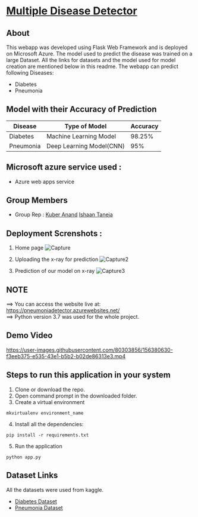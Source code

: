 # [Multiple Disease Detector](https://pneumoniadetector.azurewebsites.net)

## About

This webapp was developed using Flask Web Framework and is deployed on Microsoft Azure. The model used to predict the disease was trained on a large Dataset. All the links for datasets and the model used for model creation are mentioned below in this readme. The webapp can predict following Diseases:

- Diabetes
- Pneumonia

## Model with their Accuracy of Prediction

| Disease        | Type of Model            | Accuracy |
| -------------- | ------------------------ | -------- |
| Diabetes       | Machine Learning Model   | 98.25%   |
| Pneumonia      | Deep Learning Model(CNN) | 95%      |


## Microsoft azure service used :

- Azure web apps service


## Group Members
- Group Rep : 
  [Kuber Anand](https://github.com/KuberAnand)
  [Ishaan Taneja](https://github.com/ishaan089)


## Deployment Screnshots :

1. Home page
![Capture](https://user-images.githubusercontent.com/80303856/155894623-24371b54-0a62-452f-8867-8efa11732394.PNG)

2. Uploading the x-ray for prediction
![Capture2](https://user-images.githubusercontent.com/80303856/155896486-427de6fa-755a-45e3-a58d-481e8ab6b996.PNG)

3. Prediction of our model on x-ray
![Capture3](https://user-images.githubusercontent.com/80303856/155896511-2ce59279-9694-472e-9e2e-91b1a9fc25ba.PNG)

## NOTE

==> You can access the website live at: https://pneumoniadetector.azurewebsites.net/ <br>
==> Python version 3.7 was used for the whole project.<br>

## Demo Video


https://user-images.githubusercontent.com/80303856/156380630-f3eeb375-e535-43e1-b5b2-b02de86313e3.mp4



## Steps to run this application in your system

1. Clone or download the repo.
2. Open command prompt in the downloaded folder.
3. Create a virtual environment

```
mkvirtualenv environment_name
```

4. Install all the dependencies:

```
pip install -r requirements.txt
```

5. Run the application

```
python app.py
```

## Dataset Links

All the datasets were used from kaggle.

- [Diabetes Dataset](https://www.kaggle.com/uciml/pima-indians-diabetes-database)
- [Pneumonia Dataset](https://www.kaggle.com/paultimothymooney/chest-xray-pneumonia)
